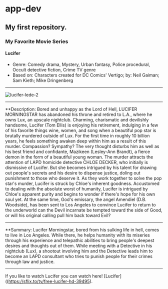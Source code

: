 # app-dev
## My first repository.
### My Favorite Movie Series 
#### Lucifer
* Genre: Comedy drama, Mystery, Urban fantasy, Police procedural, Occult detective fiction, Crime TV genre
* Based on: Characters created for DC Comics' Vertigo; by: Neil Gaiman; Sam Kieth; Mike Dringenberg
- - - 
![lucifer-lede-2](https://github.com/Dospordosdos/app-dev/assets/133499845/bb2f2df0-acff-4dbe-8480-ca657e2c8234)
- - - 
**Description: Bored and unhappy as the Lord of Hell, LUCIFER MORNINGSTAR has abandoned his throne and retired to L.A., where he owns Lux, an upscale nightclub. Charming, charismatic and devilishly handsome, Lucifer (Tom Ellis) is enjoying his retirement, indulging in a few of his favorite things wine, women, and song when a beautiful pop star is brutally murdered outside of Lux. For the first time in roughly 10 billion years, he feels something awaken deep within him as a result of this murder. Compassion? Sympathy? The very thought disturbs him as well as his best friend and confidante, Mazikeen (Lesley-Ann Brandt), a fierce demon in the form of a beautiful young woman. The murder attracts the attention of LAPD homicide detective CHLOE DECKER, who initially is dismissive of Lucifer. But she becomes intrigued by his talent for drawing out people's secrets and his desire to dispense justice, doling out punishment to those who deserve it. As they work together to solve the pop star's murder, Lucifer is struck by Chloe's inherent goodness. Accustomed to dealing with the absolute worst of humanity, Lucifer is intrigued by Chloe's apparent purity and begins to wonder if there's hope for his own soul yet. At the same time, God's emissary, the angel Amendiel (D.B. Woodside), has been sent to Los Angeles to convince Lucifer to return to the underworld can the Devil incarnate be tempted toward the side of Good, or will his original calling pull him back toward Evil?
- - - 
**Summary: Lucifer Morningstar, bored from his sulking life in hell, comes to live in Los Angeles. While there, he helps humanity with its miseries through his experience and telepathic abilities to bring people's deepest desires and thoughts out of them. While meeting with a Detective in his nightclub (Lux), a shootout involving him and the Detective leads him to become an LAPD consultant who tries to punish people for their crimes through law and justice.
- - - 
If you like to watch Lucifer you can watch here! [Lucifer]((https://sflix.to/tv/free-lucifer-hd-39495). 
